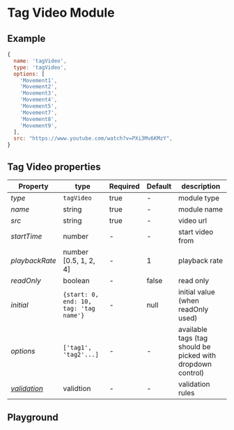 
# Tag Video Module

## Example
```jsx
{
  name: 'tagVideo',
  type: 'tagVideo',
  options: [
    'Movement1',
    'Movement2',
    'Movement3',
    'Movement4',
    'Movement5',
    'Movement7',
    'Movement8',
    'Movement9',
  ],
  src: "https://www.youtube.com/watch?v=PXi3Mv6KMzY",
}
```

## Tag Video properties

| Property    | type    | Required | Default | description    |
| ----------- | ------- | -------- | ------- | -------------- |
| *type*      | `tagVideo` | true  | -       | module type    |
| *name*      | string  | true     | -       | module name    |
| *src*       | string  | true     | -       | video url      |
| *startTime* | number  | -        | -       | start video from  |
| *playbackRate* | number [0.5, 1, 2, 4] | -        | 1       | playback rate  |
| *readOnly*  | boolean | -        | false   | read only    |
| *initial*   | `{start: 0, end: 10, tag: 'tag name'}` | -    | null       | initial value (when readOnly used) |
| *options*   | `['tag1', 'tag2'...]`  | -        | -       | available tags (tag should be picked with dropdown control)  |
| *[validation](https://gemsorg.github.io/gems-components/?selectedKind=Form%20Builder&selectedStory=Validation)*  | validtion | - | - | validation rules |


## Playground
